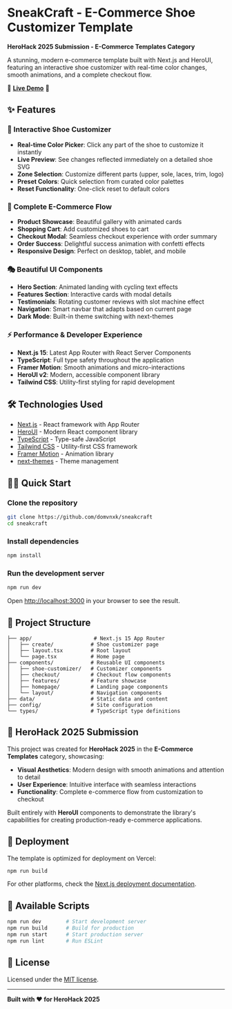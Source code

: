 # SneakCraft - E-Commerce Shoe Customizer Template

**HeroHack 2025 Submission - E-Commerce Templates Category**

A stunning, modern e-commerce template built with Next.js and HeroUI, featuring an interactive shoe customizer with real-time color changes, smooth animations, and a complete checkout flow.

🌟 **[Live Demo](https://ecommerce.acmdom.dev/)** 🌟

## ✨ Features

### 🎨 Interactive Shoe Customizer
- **Real-time Color Picker**: Click any part of the shoe to customize it instantly
- **Live Preview**: See changes reflected immediately on a detailed shoe SVG
- **Zone Selection**: Customize different parts (upper, sole, laces, trim, logo)
- **Preset Colors**: Quick selection from curated color palettes
- **Reset Functionality**: One-click reset to default colors

### 🛒 Complete E-Commerce Flow
- **Product Showcase**: Beautiful gallery with animated cards
- **Shopping Cart**: Add customized shoes to cart
- **Checkout Modal**: Seamless checkout experience with order summary
- **Order Success**: Delightful success animation with confetti effects
- **Responsive Design**: Perfect on desktop, tablet, and mobile

### 🎭 Beautiful UI Components
- **Hero Section**: Animated landing with cycling text effects
- **Features Section**: Interactive cards with modal details
- **Testimonials**: Rotating customer reviews with slot machine effect
- **Navigation**: Smart navbar that adapts based on current page
- **Dark Mode**: Built-in theme switching with next-themes

### ⚡ Performance & Developer Experience
- **Next.js 15**: Latest App Router with React Server Components
- **TypeScript**: Full type safety throughout the application
- **Framer Motion**: Smooth animations and micro-interactions
- **HeroUI v2**: Modern, accessible component library
- **Tailwind CSS**: Utility-first styling for rapid development

## 🛠️ Technologies Used

- [Next.js](https://nextjs.org/) - React framework with App Router
- [HeroUI](https://heroui.com/) - Modern React component library
- [TypeScript](https://www.typescriptlang.org/) - Type-safe JavaScript
- [Tailwind CSS](https://tailwindcss.com/) - Utility-first CSS framework
- [Framer Motion](https://www.framer.com/motion/) - Animation library
- [next-themes](https://github.com/pacocoursey/next-themes) - Theme management

## 🏃‍♂️ Quick Start

### Clone the repository
```bash
git clone https://github.com/domvnxk/sneakcraft
cd sneakcraft
```

### Install dependencies
```bash
npm install
```

### Run the development server
```bash
npm run dev
```

Open [http://localhost:3000](http://localhost:3000) in your browser to see the result.

## 📁 Project Structure

```
├── app/                    # Next.js 15 App Router
│   ├── create/            # Shoe customizer page
│   ├── layout.tsx         # Root layout
│   └── page.tsx           # Home page
├── components/            # Reusable UI components
│   ├── shoe-customizer/   # Customizer components
│   ├── checkout/          # Checkout flow components
│   ├── features/          # Feature showcase
│   ├── homepage/          # Landing page components
│   └── layout/            # Navigation components
├── data/                  # Static data and content
├── config/                # Site configuration
└── types/                 # TypeScript type definitions
```

## 🎯 HeroHack 2025 Submission

This project was created for **HeroHack 2025** in the **E-Commerce Templates** category, showcasing:

- **Visual Aesthetics**: Modern design with smooth animations and attention to detail
- **User Experience**: Intuitive interface with seamless interactions
- **Functionality**: Complete e-commerce flow from customization to checkout

Built entirely with **HeroUI** components to demonstrate the library's capabilities for creating production-ready e-commerce applications.

## 🚢 Deployment

The template is optimized for deployment on Vercel:

```bash
npm run build
```

For other platforms, check the [Next.js deployment documentation](https://nextjs.org/docs/deployment).

## 📝 Available Scripts

```bash
npm run dev        # Start development server
npm run build      # Build for production
npm run start      # Start production server
npm run lint       # Run ESLint
```


## 📄 License

Licensed under the [MIT license](./LICENSE).

---

**Built with ❤️ for HeroHack 2025**